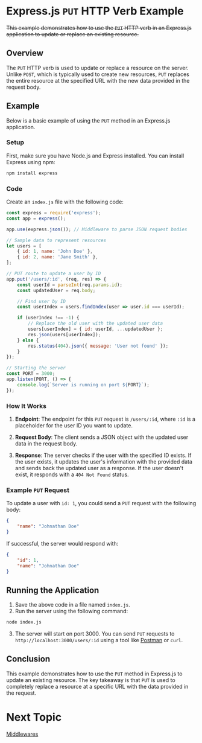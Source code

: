 # Express.js `PUT` HTTP Verb Example

~~This example demonstrates how to use the `PUT` HTTP verb in an Express.js application to update or replace an existing resource.~~

## Overview

The `PUT` HTTP verb is used to update or replace a resource on the server. Unlike `POST`, which is typically used to create new resources, `PUT` replaces the entire resource at the specified URL with the new data provided in the request body.

## Example

Below is a basic example of using the `PUT` method in an Express.js application.

### Setup

First, make sure you have Node.js and Express installed. You can install Express using npm:

```bash
npm install express
```

### Code

Create an `index.js` file with the following code:

```javascript
const express = require('express');
const app = express();

app.use(express.json()); // Middleware to parse JSON request bodies

// Sample data to represent resources
let users = [
    { id: 1, name: 'John Doe' },
    { id: 2, name: 'Jane Smith' },
];

// PUT route to update a user by ID
app.put('/users/:id', (req, res) => {
    const userId = parseInt(req.params.id);
    const updatedUser = req.body;

    // Find user by ID
    const userIndex = users.findIndex(user => user.id === userId);

    if (userIndex !== -1) {
        // Replace the old user with the updated user data
        users[userIndex] = { id: userId, ...updatedUser };
        res.json(users[userIndex]);
    } else {
        res.status(404).json({ message: 'User not found' });
    }
});

// Starting the server
const PORT = 3000;
app.listen(PORT, () => {
    console.log(`Server is running on port ${PORT}`);
});
```

### How It Works

1. **Endpoint**: The endpoint for this `PUT` request is `/users/:id`, where `:id` is a placeholder for the user ID you want to update.

2. **Request Body**: The client sends a JSON object with the updated user data in the request body.

3. **Response**: The server checks if the user with the specified ID exists. If the user exists, it updates the user's information with the provided data and sends back the updated user as a response. If the user doesn't exist, it responds with a `404 Not Found` status.

### Example `PUT` Request

To update a user with `id: 1`, you could send a `PUT` request with the following body:

```json
{
    "name": "Johnathan Doe"
}
```

If successful, the server would respond with:

```json
{
    "id": 1,
    "name": "Johnathan Doe"
}
```

## Running the Application

1. Save the above code in a file named `index.js`.
2. Run the server using the following command:

```bash
node index.js
```

3. The server will start on port 3000. You can send `PUT` requests to `http://localhost:3000/users/:id` using a tool like [Postman](https://www.postman.com/) or `curl`.

## Conclusion

This example demonstrates how to use the `PUT` method in Express.js to update an existing resource. The key takeaway is that `PUT` is used to completely replace a resource at a specific URL with the data provided in the request.

# Next Topic

[Middlewares](../09-Middlewares/README.md)
